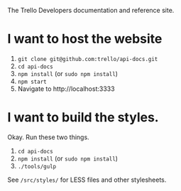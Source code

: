 The Trello Developers documentation and reference site.

# I want to host the website

1. `git clone git@github.com:trello/api-docs.git`
2. `cd api-docs`
3. `npm install` (or `sudo npm install`)
4. `npm start`
5. Navigate to http://localhost:3333

# I want to build the styles.

Okay. Run these two things.

1. `cd api-docs`
2. `npm install` (or `sudo npm install`)
3. `./tools/gulp`

See `/src/styles/` for LESS files and other stylesheets.
